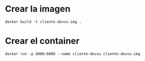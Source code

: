# Crear la imagen
    docker build -t cliente-devsu-img .

# Crear el container
    docker run -p 8000:8000 --name cliente-devsu cliente-devsu-img

